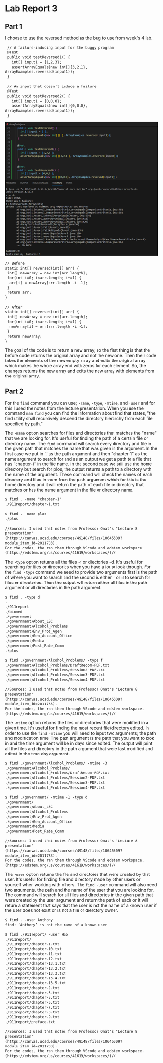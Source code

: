 # Lab Report 3
## Part 1


I choose to use the reversed method as the bug to use from week's 4 lab.
 ``` 
  // A failure-inducing input for the buggy program
  @Test
  public void testReversed1() {
    int[] input1 = {1,2,3};
    assertArrayEquals(new int[]{3,2,1}, ArrayExamples.reversed(input1));
  }

  // An input that doesn’t induce a failure
  @Test
  public void testReversed2() {
    int[] input1 = {0,0,0};
    assertArrayEquals(new int[]{0,0,0}, ArrayExamples.reversed(input1));
  }
 ``` 
![Image](Arrtest.png)


```
// Before
static int[] reversed(int[] arr) {
 int[] newArray = new int[arr.length];
 for(int i=0; i<arr.length; i+=1) {
  arr[i] = newArray[arr.length -i -1];
 }
 return arr;
}

// After
static int[] reversed(int[] arr) {
 int[] newArray = new int[arr.length];
 for(int i=0; i<arr.length; i+=1) {
  newArray[i] = arr[arr.length -i -1];
 }
 return newArray;
}
```


The goal of the code is to return a new array, so the first thing is that the before code returns the original array and not the new one. Then their code takes the elements of the new empty array and edits the original array which makes the whole array end with zeros for each element. So, the changes returns the new array and edits the new array with elements from the original array.


## Part 2


For the `find` command you can use; `-name`, `-type`, `-mtime`, and `-user` and for this I used the notes from the lecture presentation. When you use the command `man find` you can find the information about find that states, "the find utility shall recursively descend the directory hierarchy from each file specified by path."


The `-name` option searches for files and directories that matches the "name" that we are looking for. It's useful for finding the path of a certain file or directory name. The `find` command will search every directory and file in the given path that matches the name that was given in the argument. In the first case we put in '.' as the path argument and then "chapter-1" as the name argument to search for and as an output we get a path to a file that has "chapter-1" in the file name. In the second case we still use the home directory but search for plos, the output returns a path to a directory with the name of the argument. These command will check the names of each directory and files in them from the path argument which for this is the home directory and it will return the path of each file or directory that matches or has the name argument in the file or directory name.
```
$ find . -name "chapter-1"
./911report/chapter-1.txt

$ find . -name plos
./plos

//Sources: I used that notes from Professor Onat's "Lecture 8 presentation"
(https://canvas.ucsd.edu/courses/49148/files/10645309?module_item_id=2011783).
For the codes, the ran them through VScode and edstem workspace.
(https://edstem.org/us/courses/41619/workspaces/)//
```



The `-type` option returns all the files -f or diectories -d. It's useful for searching for files or directories when you have a lot to look through. For the `find -type` command we need to provide two arguments first is the path of where you want to search and the second is either `f` or `d` to search for files or directories. Then the output will return either all files in the path argument or all directories in the path argument.
```
$ find . -type d
.
./911report
./biomed
./government
./government/About_LSC
./government/Alcohol_Problems
./government/Env_Prot_Agen
./government/Gen_Account_Office
./government/Media
./government/Post_Rate_Comm
./plos

$ find ./government/Alcohol_Problems/ -type f
./government/Alcohol_Problems/DraftRecom-PDF.txt
./government/Alcohol_Problems/Session2-PDF.txt
./government/Alcohol_Problems/Session3-PDF.txt
./government/Alcohol_Problems/Session4-PDF.txt

//Sources: I used that notes from Professor Onat's "Lecture 8 presentation"
(https://canvas.ucsd.edu/courses/49148/files/10645309?module_item_id=2011783).
For the codes, the ran them through VScode and edstem workspace.
(https://edstem.org/us/courses/41619/workspaces/)//
```



The `-mtime` option returns the files or directories that were modified in a given time. It's useful for finding the most recent file/directory edited. In order to use the `find -mtime` you will need to input two arguments; the path and modification time. The path argument is the path that you want to look in and the time argument will be in days since edited. The output will print all the files and directory in the path argument that were last modified and edited in the time day argument.
```
$ find ./government/Alcohol_Problems/ -mtime -3
./government/Alcohol_Problems/
./government/Alcohol_Problems/DraftRecom-PDF.txt
./government/Alcohol_Problems/Session2-PDF.txt
./government/Alcohol_Problems/Session3-PDF.txt
./government/Alcohol_Problems/Session4-PDF.txt

$ find ./government/ -mtime -1 -type d
./government/
./government/About_LSC
./government/Alcohol_Problems
./government/Env_Prot_Agen
./government/Gen_Account_Office
./government/Media
./government/Post_Rate_Comm

//Sources: I used that notes from Professor Onat's "Lecture 8 presentation"
(https://canvas.ucsd.edu/courses/49148/files/10645309?module_item_id=2011783).
For the codes, the ran them through VScode and edstem workspace.
(https://edstem.org/us/courses/41619/workspaces/)//
```



The `-user` option returns the file and directoies that were created by that user. It's useful for finding file and directory made by other users or yourself when working with others. The `find -user` command will also need two arguments, the path and the name of the user that you are looking for. The command will search for all files and directories in the given path that were created by the user argument and return the path of each or it will return a statement that says that the user is not the name of a known user if the user does not exist or is not a file or dierctory owner.
```
$ find . -user Anthony
find: ‘Anthony’ is not the name of a known user

$ find ./911report/ -user Hao
./911report/
./911report/chapter-1.txt
./911report/chapter-10.txt
./911report/chapter-11.txt
./911report/chapter-12.txt
./911report/chapter-13.1.txt
./911report/chapter-13.2.txt
./911report/chapter-13.3.txt
./911report/chapter-13.4.txt
./911report/chapter-13.5.txt
./911report/chapter-2.txt
./911report/chapter-3.txt
./911report/chapter-5.txt
./911report/chapter-6.txt
./911report/chapter-7.txt
./911report/chapter-8.txt
./911report/chapter-9.txt
./911report/preface.txt

//Sources: I used that notes from Professor Onat's "Lecture 8 presentation"
(https://canvas.ucsd.edu/courses/49148/files/10645309?module_item_id=2011783).
For the codes, the ran them through VScode and edstem workspace.
(https://edstem.org/us/courses/41619/workspaces/)//
```

